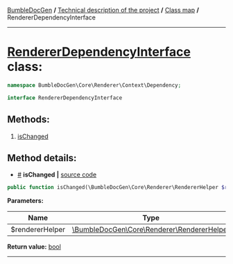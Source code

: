 <!-- {% raw %} -->
<embed> <a href="/docs/README.md">BumbleDocGen</a> <b>/</b> <a href="/docs/tech/readme.md">Technical description of the project</a> <b>/</b> <a href="/docs/tech/map.md">Class map</a> <b>/</b> RendererDependencyInterface<hr> </embed>

<h1>
    <a href="https://github.com/bumble-tech/bumble-doc-gen/blob/master/src/Core/Renderer/Context/Dependency/RendererDependencyInterface.php#L9">RendererDependencyInterface</a> class:
</h1>





```php
namespace BumbleDocGen\Core\Renderer\Context\Dependency;

interface RendererDependencyInterface
```









<h2>Methods:</h2>

<ol>
<li>
    <a href="#mischanged">isChanged</a>
    </li>
</ol>







<h2>Method details:</h2>

<div class='method_description-block'>

<ul>
<li><a name="mischanged" href="#mischanged">#</a>
 <b>isChanged</b>
    <b>|</b> <a href="https://github.com/bumble-tech/bumble-doc-gen/blob/master/src/Core/Renderer/Context/Dependency/RendererDependencyInterface.php#L11">source code</a></li>
</ul>

```php
public function isChanged(\BumbleDocGen\Core\Renderer\RendererHelper $rendererHelper): bool;
```



<b>Parameters:</b>

<table>
    <thead>
    <tr>
        <th>Name</th>
        <th>Type</th>
        <th>Description</th>
    </tr>
    </thead>
    <tbody>
            <tr>
            <td>$rendererHelper</td>
            <td><a href='https://github.com/bumble-tech/bumble-doc-gen/blob/master/src/Core/Renderer/RendererHelper.php'>\BumbleDocGen\Core\Renderer\RendererHelper</a></td>
            <td>-</td>
        </tr>
        </tbody>
</table>

<b>Return value:</b> <a href='https://www.php.net/manual/en/language.types.boolean.php'>bool</a>


</div>
<hr>

<!-- {% endraw %} -->